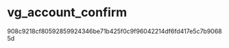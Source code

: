 vg_account_confirm
==================
908c9218cf80592859924346be71b425f0c9f96042214df6fd417e5c7b90685d
